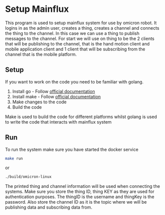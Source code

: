 # Setup Mainflux

This program is used to setup mainflux system for use by omicron robot. It logins in as the admin user, creates a thing, creates a channel and connects the thing to the channel. In this case we can use a thing to publish messages to the channel. For start we will use on thing to be the 2 clients that will be publishing to the channel, that is the hand motion client and mobile application client and 1 client that will be subscribing from the channel that is the mobile platform.

## Setup

If you want to work on the code you need to be familiar with golang.

1. Install go - Follow [official documentation](https://go.dev/dl/)
2. Install make - Follow [official documentation](https://www.gnu.org/software/make/)
3. Make changes to the code
4. Build the code

Make is used to build the code for different platforms whilst golang is used to write the code that interacts with mainflux system

## Run

To run the system make sure you have started the docker service

```bash
make run
```

or

```bash
./build/omicron-linux
```

The printed thing and channel information will be used when connecting the systems. Make sure you store the thing ID, thing KEY as they are used for authentication purposes. The thingID is the username and thingKey is the password. Also store the channel ID as it is the topic where we will be publishing data and subscribing data from.
